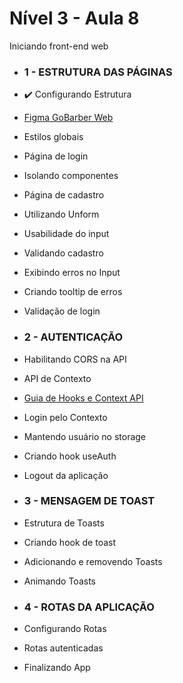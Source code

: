 # Nível 3 - Aula 8
Iniciando front-end web

- ### 1 - ESTRUTURA DAS PÁGINAS
- :heavy_check_mark: Configurando Estrutura
- [Figma GoBarber Web](https://www.figma.com/file/BXCihtXXh9p37lGsENV614/GoBarber?node-id=34%3A1180)
- Estilos globais
- Página de login
- Isolando componentes
- Página de cadastro
- Utilizando Unform
- Usabilidade do input
- Validando cadastro
- Exibindo erros no Input
- Criando tooltip de erros
- Validação de login


- ### 2 - AUTENTICAÇÃO
- Habilitando CORS na API
- API de Contexto
- [Guia de Hooks e Context API](https://www.notion.so/React-Hooks-e-Context-API-c2effc37567442adbfa36bbc4cd94d9c)
- Login pelo Contexto
- Mantendo usuário no storage
- Criando hook useAuth
- Logout da aplicação


- ### 3 - MENSAGEM DE TOAST
- Estrutura de Toasts
- Criando hook de toast
- Adicionando e removendo Toasts
- Animando Toasts


- ### 4 - ROTAS DA APLICAÇÃO
- Configurando Rotas
- Rotas autenticadas
- Finalizando App
